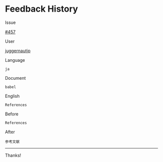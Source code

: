 # Feedback History

Issue

[#457](https://github.com/runebookdev/runebook/issues/457)

User

[juggernautjp](https://github.com/juggernautjp/)

Language

```
ja
```

Document

```
babel
```


English

```
References
```

Before

```
References
```


After

```
参考文献
```

---
Thanks!